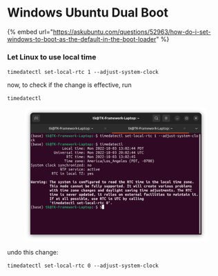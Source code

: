 # Windows Ubuntu Dual Boot

{% embed url="https://askubuntu.com/questions/52963/how-do-i-set-windows-to-boot-as-the-default-in-the-boot-loader" %}

### Let Linux to use local time

```
timedatectl set-local-rtc 1 --adjust-system-clock
```



now, to check if the change is effective, run

```
timedatectl
```

<figure><img src="../.gitbook/assets/image (1) (2).png" alt=""><figcaption></figcaption></figure>



undo this change:

```
timedatectl set-local-rtc 0 --adjust-system-clock
```
